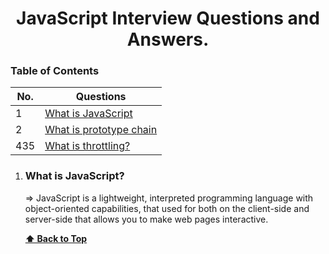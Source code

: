 <div align="center">
    <h1>
       JavaScript Interview Questions and Answers.
    </h1>
</div>

### Table of Contents

| No. | Questions                                                                                                                                                         |
| --- | ----------------------------------------------------------------------------------------------------------------------------------------------------------------- |
| 1   | [What is JavaScript](#what-is-javascript)                                         |
| 2   | [What is prototype chain](#what-is-a-prototype-chain)                                                                                                             |                                                                                                                       |
| 435 | [What is throttling?](#what-is-throttling)


1. ### What is JavaScript?

     => JavaScript is a lightweight, interpreted programming language with object-oriented capabilities, 
        that used for both on the client-side and server-side that allows you to 
        make web pages interactive.

   **[⬆ Back to Top](#table-of-contents)**
